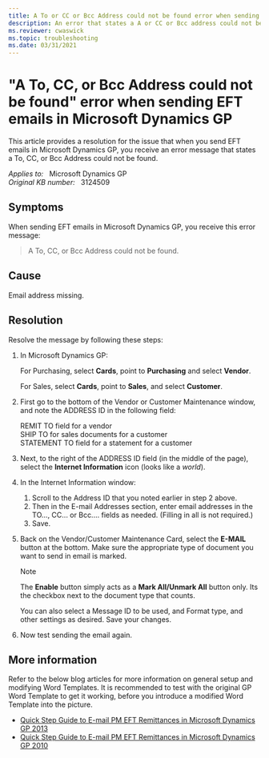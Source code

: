```yaml
---
title: A To or CC or Bcc Address could not be found error when sending EFT emails
description: An error that states a A or CC or Bcc address could not be found when sending EFT emails in Microsoft Dynamics.
ms.reviewer: cwaswick
ms.topic: troubleshooting
ms.date: 03/31/2021
---
```

# "A To, CC, or Bcc Address could not be found" error when sending EFT emails in Microsoft Dynamics GP

This article provides a resolution for the issue that when you send EFT emails in Microsoft Dynamics GP, you receive an error message that states a To, CC, or Bcc Address could not be found.

_Applies to:_ &nbsp; Microsoft Dynamics GP  
_Original KB number:_ &nbsp; 3124509

## Symptoms

When sending EFT emails in Microsoft Dynamics GP, you receive this error message:

> A To, CC, or Bcc Address could not be found.

## Cause

Email address missing.

## Resolution

Resolve the message by following these steps:

1. In Microsoft Dynamics GP:

    For Purchasing, select **Cards**, point to **Purchasing** and select **Vendor**.

    For Sales, select **Cards**, point to **Sales**, and select **Customer**.

2. First go to the bottom of the Vendor or Customer Maintenance window, and note the ADDRESS ID in the following field:

    REMIT TO field for a vendor  
    SHIP TO for sales documents for a customer  
    STATEMENT TO field for a statement for a customer

3. Next, to the right of the ADDRESS ID field (in the middle of the page), select the **Internet Information** icon (looks like a *world*).

4. In the Internet Information window:

    1. Scroll to the Address ID that you noted earlier in step 2 above.
    2. Then in the E-mail Addresses section, enter email addresses in the TO..., CC... or Bcc.... fields as needed. (Filling in all is not required.)
    3. Save.

5. Back on the Vendor/Customer Maintenance Card, select the **E-MAIL** button at the bottom. Make sure the appropriate type of document you want to send in email is marked.

   > [!NOTE]
   > The **Enable** button simply acts as a **Mark All/Unmark All** button only. Its the checkbox next to the document type that counts.

   You can also select a Message ID to be used, and Format type, and other settings as desired. Save your changes.

6. Now test sending the email again.

## More information

Refer to the below blog articles for more information on general setup and modifying Word Templates. It is recommended to test with the original GP Word Template to get it working, before you introduce a modified Word Template into the picture.

- [Quick Step Guide to E-mail PM EFT Remittances in Microsoft Dynamics GP 2013](https://community.dynamics.com/gp/b/dynamicsgp/posts/quick-step-guide-to-e-mail-pm-eft-remittances-in-microsoft-dynamics-gp-2013)
- [Quick Step Guide to E-mail PM EFT Remittances in Microsoft Dynamics GP 2010](https://community.dynamics.com/gp/b/dynamicsgp/posts/quick-step-guide-to-e-mail-eft-remittances-in-payables-management-for-microsoft-dynamics-gp-2010)
